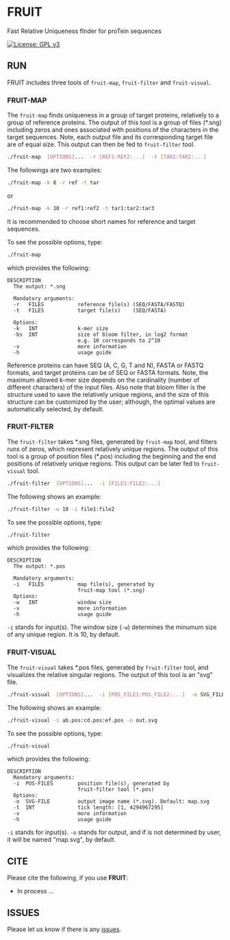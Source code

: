 # FRUIT
Fast Relative Uniqueness fInder for proTein sequences

[![License: GPL v3](https://img.shields.io/badge/License-GPL%20v3-blue.svg)](LICENSE)

## RUN
FRUIT includes three tools of `fruit-map`, `fruit-filter` and `fruit-visual`.

### FRUIT-MAP
The `fruit-map` finds uniqueness in a group of target proteins, relatively to a group of reference proteins. The output of this tool is a group of files (*.sng) including zeros and ones associated with positions of the characters in the target sequences. Note, each output file and its corresponding target file are of equal size. This output can then be fed to `fruit-filter` tool.

```bash
./fruit-map  [OPTIONS]...  -r [REF1:REF2:...]  -t [TAR1:TAR2:...]
```
The followings are two examples:
```bash
./fruit-map -k 8 -r ref -t tar
```
or
```bash
./fruit-map -k 10 -r ref1:ref2 -t tar1:tar2:tar3
```
It is recommended to choose short names for reference and target sequences.

To see the possible options, type:
```bash
./fruit-map
```
which provides the following:
```text
DESCRIPTION
  The output: *.sng

  Mandatory arguments:
  -r   FILES           reference file(s) (SEQ/FASTA/FASTQ)
  -t   FILES           target file(s)    (SEQ/FASTA)

  Options:
  -k   INT             k-mer size
  -bs  INT             size of bloom filter, in log2 format
                       e.g. 10 corresponds to 2^10
  -v                   more information
  -h                   usage guide
```
Reference proteins can have SEQ (A, C, G, T and N), FASTA or FASTQ formats, and target proteins can be of SEQ or FASTA formats. Note, the maximum allowed k-mer size depends on the cardinality (number of different characters) of the input files. Also note that bloom filter is the structure used to save the relatively unique regions, and the size of this structure can be customized by the user; although, the optimal values are automatically selected, by default.

### FRUIT-FILTER
The `fruit-filter` takes \*.sng files, generated by `fruit-map` tool, and filters runs of zeros, which represent relatively unique regions. The output of this tool is a group of position files (*.pos) including the beginning and the end positions of relatively unique regions. This output can be later fed to `fruit-visual` tool.

```bash
./fruit-filter  [OPTIONS]...  -i [FILE1:FILE2:...]
```

The following shows an example:
```bash
./fruit-filter -w 10 -i file1:file2
```

To see the possible options, type:
```bash
./fruit-filter
```
which provides the following:
```text
DESCRIPTION
  The output: *.pos

  Mandatory arguments:
  -i   FILES           map file(s), generated by
                       fruit-map tool (*.sng)
  Options:
  -w   INT             window size
  -v                   more information
  -h                   usage guide
```
`-i` stands for input(s). The window size (`-w`) determines the minumum size of any unique region. It is 10, by default.

### FRUIT-VISUAL
The `fruit-visual` takes \*.pos files, generated by `fruit-filter` tool, and visualizes the relative singular regions. The output of this tool is an "svg" file.

```bash
./fruit-visual  [OPTIONS]...  -i [POS_FILE1:POS_FILE2:...]  -o SVG_FILE
```

The following shows an example:
```bash
./fruit-visual -i ab.pos:cd.pos:ef.pos -o out.svg
```

To see the possible options, type:
```bash
./fruit-visual
```
which provides the following:
```text
DESCRIPTION
  Mandatory arguments:
  -i  POS-FILES        position file(s), generated by
                       fruit-filter tool (*.pos)
  Options:
  -o  SVG-FILE         output image name (*.svg). Default: map.svg
  -t  INT              tick length: [1, 4294967295]
  -v                   more information
  -h                   usage guide
```
`-i` stands for input(s). `-o` stands for output, and if is not determined by user, it will be named "map.svg", by default.

<!-- ## Example -->

<!-- ### Compare fruit with other methods
In order for comparison, you might set the parameters in 
"run.sh" bash script, then run it:
```bash
./run.sh
```
With this script, you can download the datasets, install the dependencies, 
install the other tools, run all the tools, and finally, visualize the results. -->

## CITE
Please cite the following, if you use **FRUIT**:
* In process ...

<!-- ## RELEASES
* [Release](https://github.com/smortezah/fruit/releases) 1: . -->

## ISSUES
Please let us know if there is any 
[issues](https://github.com/smortezah/fruit/issues).